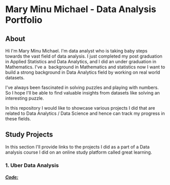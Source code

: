 # Mary Minu Michael - Data Analysis Portfolio

## About
Hi I'm Mary Minu Michael. I'm data analyst who is taking baby steps towards the vast field of data analysis. I just completed my post graduation in Applied Statistics and Data Analytics, and I did an under graduation in Mathematics. I've a  background in Mathematics and statistics now I want to build a strong background in Data Analytics field by working on real world datasets.

I've always been fascinated in solving puzzles and playing with numbers. So I hope I'll be able to find valuable insights from datasets like solving an interesting puzzle.

In this repository I would like to showcase various projects I did that are related to Data Analytics / Data Science and hence can track my progress in these fields.

## Study Projects
In this section I'll provide links to the projects I did as a part of a Data analysis course I did on an online study platform called great learning.
### 1. Uber Data Analysis
##### [Code:](https://[www.example](https://github.com/MARY-MINU-MICHAEL/Uber-Data-Analysis/blob/main/Uber_Data_Analysis.ipynb).com)
